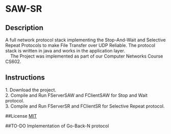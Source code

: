 # SAW-SR
## Description
<p>
A full network protocol stack implementing the Stop-And-Wait and Selective Repeat Protocols to make File Transfer over UDP Reliable. The protocol stack is written in java and works in the application layer. <br>
&nbsp;&nbsp;&nbsp;&nbsp;The Project was implemented as part of our Computer Networks Course CS602.
</p>

## Instructions

<p>
1. Download the project. <br>
2. Compile and Run FServerSAW and FClientSAW for Stop and Wait protocol.<br>
3. Compile and Run FServerSR and FClientSR for Selective Repeat protocol.
</p>

##License
<a href = "https://github.com/NilanjanDaw/SAW-SR/blob/master/LICENSE">MIT</a>

##TO-DO
Implementation of Go-Back-N protocol
